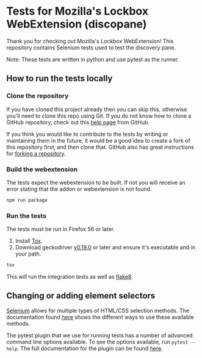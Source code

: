 # Tests for Mozilla's Lockbox WebExtension (discopane)

Thank you for checking out Mozilla's Lockbox WebExtension!
This repository contains Selenium tests used to test the discovery pane.

Note: These tests are written in python and use pytest as the runner.

## How to run the tests locally

### Clone the repository
If you have cloned this project already then you can skip this, otherwise you'll need to clone this repo using Git.
If you do not know how to clone a GitHub repository, check out this
[help page][git-clone] from GitHub.

If you think you would like to contribute to the tests by writing or maintaining them in the future,
it would be a good idea to create a fork of this repository first, and then clone that.
GitHub also has great instructions for [forking a repository][git-fork].

### Build the webextension

The tests expect the webextension to be built. If not you will receive an error stating that the
addon or webextension is not found. 

```bash
npm run package
```

### Run the tests
The tests must be run in Firefox 56 or later.

1. Install [Tox].
2. Download geckodriver [v0.19.0][geckodriver] or later and ensure it's executable and
   in your path.

```bash
tox
```
This will run the integration tests as well as [flake8][flake8].

## Changing or adding element selectors

[Selenium] allows for multiple types of HTML/CSS selection methods. The documentation found
[here][selenium-api] shows the different ways to use these available methods.

The pytest plugin that we use for running tests has a number of advanced
command line options available. To see the options available, run
`pytest --help`. The full documentation for the plugin can be found
[here][pytest-selenium].

[flake8]: http://flake8.pycqa.org/en/latest/
[git-clone]: https://help.github.com/articles/cloning-a-repository/
[git-fork]: https://help.github.com/articles/fork-a-repo/
[geckodriver]: https://github.com/mozilla/geckodriver/releases/tag/v0.19.1
[pytest-selenium]: http://pytest-selenium.readthedocs.org/
[Selenium]: http://selenium-python.readthedocs.io/index.html
[selenium-api]: http://selenium-python.readthedocs.io/locating-elements.html
[Tox]: http://tox.readthedocs.io/

